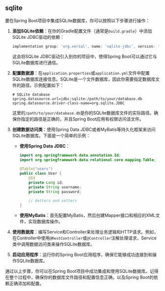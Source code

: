 ## sqlite

要在Spring Boot项目中集成SQLite数据库，你可以按照以下步骤进行操作：

1. **添加SQLite依赖**：在你的Gradle配置文件（通常是`build.gradle`）中添加SQLite JDBC驱动的依赖：

   ```groovy
   implementation group: 'org.xerial', name: 'sqlite-jdbc', version: '3.45.3.0'
   ```

   这会将SQLite JDBC驱动引入到你的项目中，使得Spring Boot可以通过它与SQLite数据库进行通信。

2. **配置数据源**：在`application.properties`或`application.yml`文件中配置SQLite数据库连接信息。SQLite是一个文件数据库，因此你需要指定数据库文件的路径。示例配置如下：

   ```properties
   # SQLite database
   spring.datasource.url=jdbc:sqlite:/path/to/your/database.db
   spring.datasource.driver-class-name=org.sqlite.JDBC
   ```

   这里的`/path/to/your/database.db`是你的SQLite数据库文件的实际路径。确保你指定的路径是正确的，并且Spring Boot应用有权限访问该文件。

3. **创建数据访问类**：使用Spring Data JDBC或者MyBatis等持久化框架来访问SQLite数据库。下面是一个简单的示例：

    - **使用Spring Data JDBC**：

      ```java
      import org.springframework.data.annotation.Id;
      import org.springframework.data.relational.core.mapping.Table;
 
      @Table("users")
      public class User {
          @Id
          private Long id;
          private String username;
          private String password;
 
          // Getters and setters
      }
      ```

    - **使用MyBatis**：首先配置MyBatis，然后创建Mapper接口和相应的XML文件，实现数据库操作。

4. **使用数据库**：编写Service和Controller来处理业务逻辑和HTTP请求。例如，在Controller中使用`@RestController`或`@Controller`注解处理请求，Service类中调用数据访问类来操作SQLite数据库。

5. **启动应用程序**：运行你的Spring Boot应用程序，确保它能够成功连接到和操作SQLite数据库。

通过以上步骤，你可以在Spring Boot项目中成功集成和使用SQLite数据库。记得在整个过程中，确保你的数据库文件路径和配置信息正确，以及Spring Boot的依赖正确添加和配置。